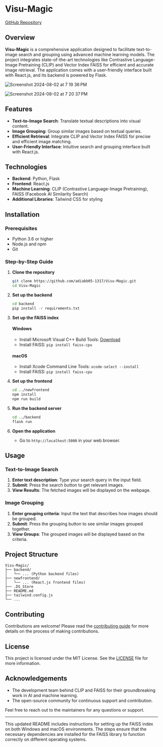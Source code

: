 
# Visu-Magic

[GitHub Repository](https://github.com/adiabb05-1317/Visu-Magic)

## Overview


**Visu-Magic** is a comprehensive application designed to facilitate text-to-image search and grouping using advanced machine learning models. The project integrates state-of-the-art technologies like Contrastive Language-Image Pretraining (CLIP) and Vector Index FAISS for efficient and accurate image retrieval. The application comes with a user-friendly interface built with React.js, and its backend is powered by Flask.

![Screenshot 2024-08-02 at 7 19 36 PM](https://github.com/user-attachments/assets/8372e6a9-441a-49d4-8f26-a165c89406bb)

![Screenshot 2024-08-02 at 7 20 37 PM](https://github.com/user-attachments/assets/5661aa5f-14ab-41c3-b9d5-db7142b0a749)


## Features

- **Text-to-Image Search**: Translate textual descriptions into visual content.
- **Image Grouping**: Group similar images based on textual queries.
- **Efficient Retrieval**: Integrate CLIP and Vector Index FAISS for precise and efficient image matching.
- **User-Friendly Interface**: Intuitive search and grouping interface built with React.js.

## Technologies

- **Backend**: Python, Flask
- **Frontend**: React.js
- **Machine Learning**: CLIP (Contrastive Language-Image Pretraining), FAISS (Facebook AI Similarity Search)
- **Additional Libraries**: Tailwind CSS for styling

## Installation

### Prerequisites

- Python 3.6 or higher
- Node.js and npm
- Git

### Step-by-Step Guide

1. **Clone the repository**

    ```bash
    git clone https://github.com/adiabb05-1317/Visu-Magic.git
    cd Visu-Magic
    ```

2. **Set up the backend**

    ```bash
    cd backend
    pip install -r requirements.txt
    ```

3. **Set up the FAISS index**

    #### Windows
    - Install Microsoft Visual C++ Build Tools: [Download](https://visualstudio.microsoft.com/visual-cpp-build-tools/)
    - Install FAISS: `pip install faiss-cpu`

    #### macOS
    - Install Xcode Command Line Tools: `xcode-select --install`
    - Install FAISS: `pip install faiss-cpu`

4. **Set up the frontend**

    ```bash
    cd ../newfrontend
    npm install
    npm run build
    ```

5. **Run the backend server**

    ```bash
    cd ../backend
    flask run
    ```

6. **Open the application**

    - Go to `http://localhost:5000` in your web browser.

## Usage

### Text-to-Image Search

1. **Enter text description**: Type your search query in the input field.
2. **Submit**: Press the search button to get relevant images.
3. **View Results**: The fetched images will be displayed on the webpage.

### Image Grouping

1. **Enter grouping criteria**: Input the text that describes how images should be grouped.
2. **Submit**: Press the grouping button to see similar images grouped together.
3. **View Groups**: The grouped images will be displayed based on the criteria.

## Project Structure

```plaintext
Visu-Magic/
├── backend/
│   └── ... (Python backend files)
├── newfrontend/
│   └── ... (React.js frontend files)
├── .DS_Store
├── README.md
├── tailwind.config.js
└── ...
```

## Contributing

Contributions are welcome! Please read the [contributing guide](CONTRIBUTING.md) for more details on the process of making contributions.

## License

This project is licensed under the MIT License. See the [LICENSE](LICENSE) file for more information.

## Acknowledgements

- The development team behind CLIP and FAISS for their groundbreaking work in AI and machine learning.
- The open-source community for continuous support and contribution.

Feel free to reach out to the maintainers for any questions or support.

---

This updated README includes instructions for setting up the FAISS index on both Windows and macOS environments. The steps ensure that the necessary dependencies are installed for the FAISS library to function correctly on different operating systems. 
